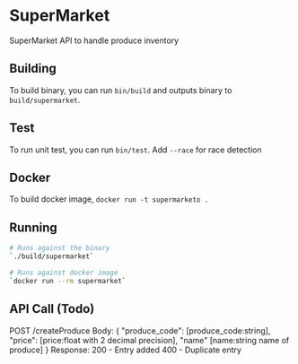 # SuperMarket
SuperMarket API to handle produce inventory

## Building
To build binary, you can run `bin/build` and outputs binary to `build/supermarket`.

## Test
To run unit test, you can run `bin/test`. Add `--race` for race detection

## Docker
To build docker image, `docker run -t supermarketo .`

## Running
``` bash
# Runs against the binary
`./build/supermarket`

# Runs against docker image
`docker run --rm supermarket`
```

## API Call (Todo)
POST /createProduce
Body:
{
    "produce_code": [produce_code:string],
    "price": [price:float with 2 decimal precision],
    "name" [name:string name of produce]
}
Response:
200 - Entry added
400 - Duplicate entry

